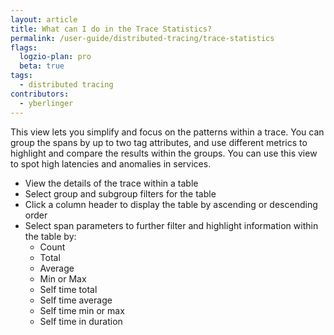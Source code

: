 ```yaml
---
layout: article
title: What can I do in the Trace Statistics?
permalink: /user-guide/distributed-tracing/trace-statistics
flags:
  logzio-plan: pro
  beta: true
tags:
  - distributed tracing
contributors:
  - yberlinger
---
```

This view lets you simplify and focus on the patterns within a trace. You can group the spans by up to two tag attributes, and use different metrics to highlight and compare the results within the groups. You can use this view to spot high latencies and anomalies in services.

+ View the details of the trace within a table
+ Select group and subgroup filters for the table
+ Click a column header to display the table by ascending or descending order
+ Select span parameters to further filter and highlight information within the table by:
    + Count
    + Total
    + Average
    + Min or Max
    + Self time total
    + Self time average
    + Self time min or max
    + Self time in duration

